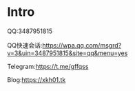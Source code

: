 # Intro
QQ:3487951815

QQ快速会话:https://wpa.qq.com/msgrd?v=3&uin=3487951815&site=qq&menu=yes

Telegram:https://t.me/gffqss

Blog:https://xkh01.tk